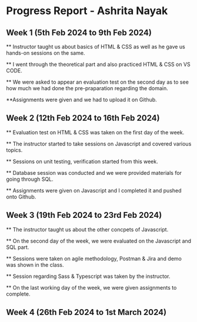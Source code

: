 # Progress Report - Ashrita Nayak

## Week 1 (5th Feb 2024 to 9th  Feb 2024)
** Instructor taught us about basics of HTML & CSS as well as he gave us hands-on sessions on the same.

** I went through the theoretical part and also practiced HTML & CSS on VS CODE.

** We were asked to appear an evaluation test on the second day as to see how much we had done the pre-praparation regarding the domain.

**Assignments were given and we had to upload it on Github. 

## Week 2 (12th Feb 2024 to 16th Feb 2024)
** Evaluation test on HTML & CSS was taken on the first day of the week. 

** The instructor started to take sessions on Javascript and covered various topics.

** Sessions on unit testing, verification started from this week.

** Database session was conducted and we were provided materials for going through SQL.

** Assignments were given on Javascript and I completed it and pushed onto Github.

## Week 3 (19th Feb 2024 to 23rd Feb 2024)
** The instructor taught us about the other concpets of Javascript.

** On the second day of the week, we were evaluated on the Javascript and  SQL part.

** Sessions were taken on agile methodology, Postman &  Jira and demo was shown in the class.

** Session regarding Sass & Typescript was taken by the instructor.

** On the last working day of the week, we were given assignments to complete.

## Week 4 (26th Feb 2024 to 1st March 2024)

